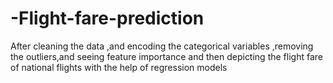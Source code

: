 # -Flight-fare-prediction
After cleaning the data ,and encoding the categorical variables ,removing the outliers,and seeing feature importance and then depicting the flight fare of national flights with the help of regression models
